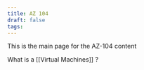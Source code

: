 ```yaml
---
title: AZ 104
draft: false
tags:
---
```

 
This is the main page for the AZ-104 content

What is a  [[Virtual Machines]] ?

